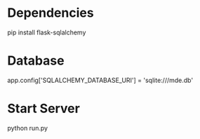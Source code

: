 

# Dependencies

pip install flask-sqlalchemy

# Database
app.config['SQLALCHEMY_DATABASE_URI'] = 'sqlite:///mde.db'

# Start Server

python run.py

#